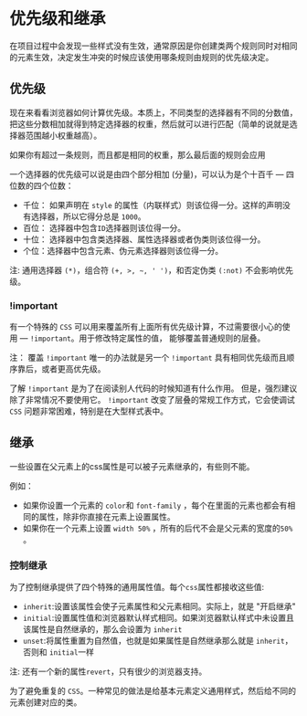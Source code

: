 # 优先级和继承

在项目过程中会发现一些样式没有生效，通常原因是你创建类两个规则同时对相同的元素生效，决定发生冲突的时候应该使用哪条规则由规则的优先级决定。

## 优先级

现在来看看浏览器如何计算优先级。本质上，不同类型的选择器有不同的分数值，把这些分数相加就得到特定选择器的权重，然后就可以进行匹配（简单的说就是选择器范围越小权重越高）。

如果你有超过一条规则，而且都是相同的权重，那么最后面的规则会应用

一个选择器的优先级可以说是由四个部分相加 (分量)，可以认为是个十百千 — 四位数的四个位数：

- 千位： 如果声明在 `style` 的属性（内联样式）则该位得一分。这样的声明没有选择器，所以它得分总是 `1000`。
- 百位： 选择器中包含`ID`选择器则该位得一分。
- 十位： 选择器中包含类选择器、属性选择器或者伪类则该位得一分。
- 个位：选择器中包含元素、伪元素选择器则该位得一分。

注: 通用选择器 `(*)`，组合符 `(+, >, ~, ' ')`，和否定伪类 `(:not)` 不会影响优先级。

### !important

有一个特殊的 `CSS` 可以用来覆盖所有上面所有优先级计算，不过需要很小心的使用 — `!important`。用于修改特定属性的值， 能够覆盖普通规则的层叠。

注： 覆盖 `!important` 唯一的办法就是另一个 `!important` 具有相同优先级而且顺序靠后，或者更高优先级。

了解 `!important` 是为了在阅读别人代码的时候知道有什么作用。 但是，强烈建议除了非常情况不要使用它。 `!important` 改变了层叠的常规工作方式，它会使调试 `CSS` 问题非常困难，特别是在大型样式表中。

## 继承

一些设置在父元素上的css属性是可以被子元素继承的，有些则不能。

例如：

- 如果你设置一个元素的 `color`和 `font-family` ，每个在里面的元素也都会有相同的属性，除非你直接在元素上设置属性。
- 如果你在一个元素上设置 `width 50%` ，所有的后代不会是父元素的宽度的`50%` 。

### 控制继承

为了控制继承提供了四个特殊的通用属性值。每个`css`属性都接收这些值:
- `inherit`:设置该属性会使子元素属性和父元素相同。实际上，就是 "开启继承"
- `initial`:设置属性值和浏览器默认样式相同。如果浏览器默认样式中未设置且该属性是自然继承的，那么会设置为 `inherit` 
- `unset`:将属性重置为自然值，也就是如果属性是自然继承那么就是 `inherit`，否则和 `initial`一样

注: 还有一个新的属性`revert`，只有很少的浏览器支持。

为了避免重复的 `CSS`。一种常见的做法是给基本元素定义通用样式，然后给不同的元素创建对应的类。

